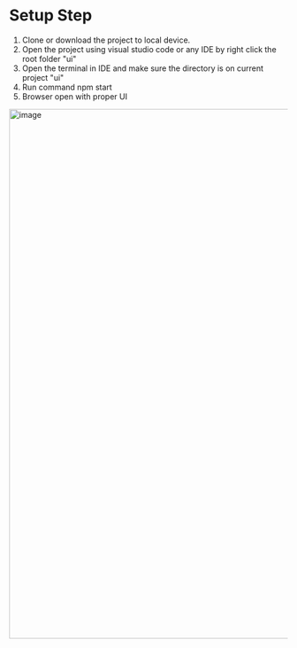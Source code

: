 # Setup Step

1. Clone or download the project to local device.
2. Open the project using visual studio code or any IDE by right click the root folder "ui"
3. Open the terminal in IDE and make sure the directory is on current project "ui"
4. Run command npm start
5. Browser open with proper UI
<img width="956" alt="image" src="https://github.com/user-attachments/assets/6c4287b3-5c06-4b6d-8e1e-2d5a9a18e6bb">

